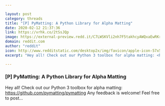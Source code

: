 ```yaml
---

layout: post
category: threads
title: "[P] PyMatting: A Python Library for Alpha Matting"
date: 2020-02-12 21:37:36
link: https://vrhk.co/2tSsJQp
image: https://external-preview.redd.it/C7LWSKVli2nh7F5takhcyAWQxaEwRKrNC0c26BFxH4E.jpg?width=400&height=209.42408377&auto=webp&s=502c67908e08652e0f784f71d9e7de037f19b7fc
domain: reddit.com
author: "reddit"
icon: http://www.redditstatic.com/desktop2x/img/favicon/apple-icon-57x57.png
excerpt: "Hey all! Check out our Python 3 toolbox for alpha matting: <https://github.com/pymatting/pymatting> Any feedback is welcome! Feel free to post..."

---
```


### [P] PyMatting: A Python Library for Alpha Matting

Hey all! Check out our Python 3 toolbox for alpha matting: <https://github.com/pymatting/pymatting> Any feedback is welcome! Feel free to post...